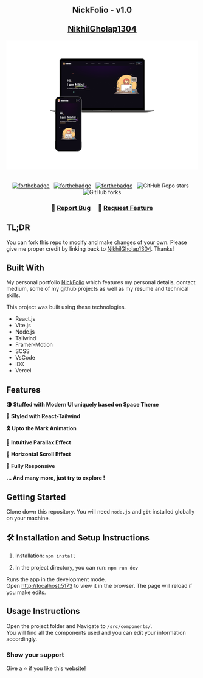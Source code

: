 <h2 align="center">
  NickFolio - v1.0<br/><br/>
  <a href="https://nickfolio.vercel.app/" target="_blank">NikhilGholap1304</a>
</h2>
<div align="center">
  <img alt="Demo" src="./readme_images/MockView.png"/>
</div>

<br/>

<center>

[![forthebadge](https://forthebadge.com/images/badges/built-with-love.svg)](https://forthebadge.com) &nbsp;
[![forthebadge](https://forthebadge.com/images/badges/made-with-javascript.svg)](https://forthebadge.com) &nbsp;
[![forthebadge](https://forthebadge.com/images/badges/open-source.svg)](https://forthebadge.com) &nbsp;
![GitHub Repo stars](https://img.shields.io/github/stars/Nikhilgholap1304/NickFolio?color=red&logo=github&style=for-the-badge) &nbsp;
![GitHub forks](https://img.shields.io/github/forks/Nikhilgholap1304/NickFolio?color=red&logo=github&style=for-the-badge)

</center>

<h3 align="center">
    🔹
    <a href="https://github.com/Nikhilgholap1304/NickFolio/issues">Report Bug</a> &nbsp; &nbsp;
    🔹
    <a href="https://github.com/Nikhilgholap1304/NickFolio/issues">Request Feature</a>
</h3>

## TL;DR

You can fork this repo to modify and make changes of your own. Please give me proper credit by linking back to [NikhilGholap1304](https://github.com/Nikhilgholap1304/NickFolio). Thanks!

## Built With

My personal portfolio <a href="https://nickfolio.vercel.app/" target="_blank">NickFolio</a> which features my personal details, contact medium, some of my github projects as well as my resume and technical skills.<br/>

This project was built using these technologies.

- React.js
- Vite.js
- Node.js
- Tailwind
- Framer-Motion
- SCSS
- VsCode
- IDX
- Vercel

## Features

**🌘 Stuffed with Modern UI uniquely based on Space Theme**

**🎨 Styled with React-Tailwind**

**🎗 Upto the Mark Animation**

**🥽 Intuitive Parallax Effect**

**🚟 Horizontal Scroll Effect**

**📱 Fully Responsive**

**... And many more, just try to explore !**

## Getting Started

Clone down this repository. You will need `node.js` and `git` installed globally on your machine.

## 🛠 Installation and Setup Instructions

1. Installation: `npm install`

2. In the project directory, you can run: `npm run dev`

Runs the app in the development mode.\
Open [http://localhost:5173](http://localhost:5173) to view it in the browser.
The page will reload if you make edits.

## Usage Instructions

Open the project folder and Navigate to `/src/components/`. <br/>
You will find all the components used and you can edit your information accordingly.

### Show your support

Give a ⭐ if you like this website!
